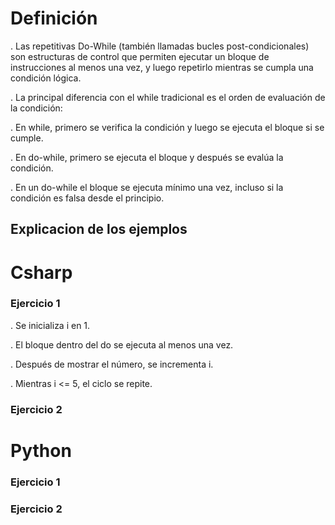 # Definición

. Las repetitivas Do-While (también llamadas bucles post-condicionales) son estructuras de control que permiten ejecutar un bloque de instrucciones al menos una vez, y luego repetirlo mientras se cumpla una condición lógica.

. La principal diferencia con el while tradicional es el orden de evaluación de la condición:

. En while, primero se verifica la condición y luego se ejecuta el bloque si se cumple.

. En do-while, primero se ejecuta el bloque y después se evalúa la condición.

. En un do-while el bloque se ejecuta mínimo una vez, incluso si la condición es falsa desde el principio.

## Explicacion de los ejemplos

# Csharp

### Ejercicio 1

. Se inicializa i en 1.

. El bloque dentro del do se ejecuta al menos una vez.

. Después de mostrar el número, se incrementa i.

. Mientras i <= 5, el ciclo se repite.

### Ejercicio 2

# Python

### Ejercicio 1

### Ejercicio 2